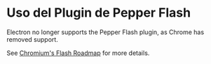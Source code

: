 # Uso del Plugin de Pepper Flash

Electron no longer supports the Pepper Flash plugin, as Chrome has removed support.

See [Chromium's Flash Roadmap](https://www.chromium.org/flash-roadmap) for more details.
